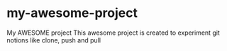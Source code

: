 # my-awesome-project
My AWESOME project
This awesome project is created to experiment git notions like clone, push and pull
